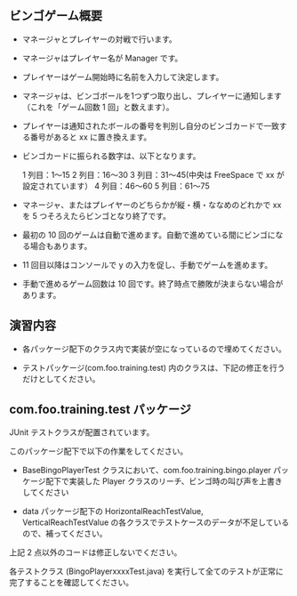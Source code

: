 ビンゴゲーム概要
---------------------------------------

* マネージャとプレイヤーの対戦で行います。

* マネージャはプレイヤー名が Manager です。

* プレイヤーはゲーム開始時に名前を入力して決定します。

* マネージャは、ビンゴボールを1つずつ取り出し、プレイヤーに通知します（これを「ゲーム回数 1 回」と数えます）。

* プレイヤーは通知されたボールの番号を判別し自分のビンゴカードで一致する番号があると xx に置き換えます。

* ビンゴカードに振られる数字は、以下となります。

	1 列目：1～15
	2 列目：16～30
	3 列目：31～45(中央は FreeSpace で xx が設定されています）
	4 列目：46～60
	5 列目：61～75

* マネージャ、またはプレイヤーのどちらかが縦・横・ななめのどれかで xx を 5 つそろえたらビンゴとなり終了です。

* 最初の 10 回のゲームは自動で進めます。自動で進めている間にビンゴになる場合もあります。

* 11 回目以降はコンソールで y の入力を促し、手動でゲームを進めます。

* 手動で進めるゲーム回数は 10 回です。終了時点で勝敗が決まらない場合があります。


演習内容
---------------------------------------

* 各パッケージ配下のクラス内で実装が空になっているので埋めてください。

* テストパッケージ(com.foo.training.test) 内のクラスは、下記の修正を行うだけとしてください。


com.foo.training.test パッケージ
---------------------------------------
JUnit テストクラスが配置されています。

このパッケージ配下で以下の作業をしてください。

* BaseBingoPlayerTest クラスにおいて、com.foo.training.bingo.player パッケージ配下で実装した Player クラスのリーチ、ビンゴ時の叫び声を上書きしてください

* data パッケージ配下の HorizontalReachTestValue, VerticalReachTestValue の各クラスでテストケースのデータが不足しているので、補ってください。

上記 2 点以外のコードは修正しないでください。

各テストクラス (BingoPlayerxxxxTest.java) を実行して全てのテストが正常に完了することを確認してください。
